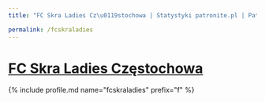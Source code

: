 ```yaml
---
title: "FC Skra Ladies Cz\u0119stochowa | Statystyki patronite.pl | Patromierz"

permalink: /fcskraladies
---
```


# [FC Skra Ladies Częstochowa](https://patronite.pl/fcskraladies)

{% include profile.md name="fcskraladies" prefix="f" %}
